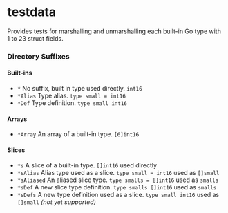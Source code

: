 # testdata
Provides tests for marshalling and unmarshalling each built-in Go type with 1 to 23 struct fields. 

### Directory Suffixes
#### Built-ins
* `*` No suffix, built in type used directly. `int16`
* `*Alias` Type alias. `type small = int16`
* `*Def` Type definition. `type small int16`

#### Arrays
* `*Array` An array of a built-in type. `[6]int16`

#### Slices
* `*s` A slice of a built-in type. `[]int16` used directly
* `*sAlias` Alias type used as a slice. `type small = int16` used as `[]small`
* `*sAliased` An aliased slice type. `type smalls = []int16` used as `smalls`
* `*sDef` A new slice type definition. `type smalls []int16` used as `smalls`
* `*sDefs` A new type definition used as a slice. `type small int16` used as `[]small` _(not yet supported)_
